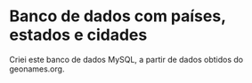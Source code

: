 # Banco de dados com países, estados e cidades

Criei este banco de dados MySQL, a partir de dados obtidos do geonames.org.

